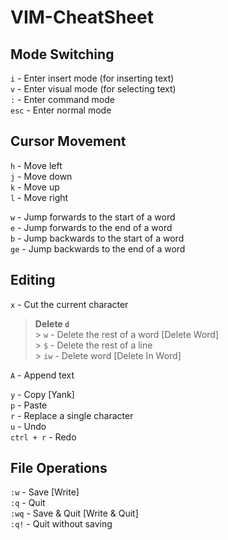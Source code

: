 # VIM-CheatSheet

## Mode Switching

`i` - Enter insert mode (for inserting text) <br>
`v` - Enter visual mode (for selecting text) <br>
`:` - Enter command mode <br>
`esc` - Enter normal mode

## Cursor Movement

`h` - Move left <br>
`j` - Move down <br>
`k` - Move up <br>
`l` - Move right <br>

`w` - Jump forwards to the start of a word <br>
`e` - Jump forwards to the end of a word <br>
`b` - Jump backwards to the start of a word <br>
`ge` - Jump backwards to the end of a word <br>

## Editing

`x` - Cut the current character <br>

> **Delete `d`** <br> > `w` - Delete the rest of a word \[Delete Word\] <br> > `$` - Delete the rest of a line <br> > `iw` - Delete word \[Delete In Word\] <br>

`A` - Append text

`y` - Copy \[Yank\] <br>
`p` - Paste <br>
`r` - Replace a single character <br>
`u` - Undo <br>
`ctrl + r` - Redo <br>

## File Operations

`:w` - Save \[Write\] <br>
`:q` - Quit <br>
`:wq` - Save & Quit \[Write & Quit\] <br>
`:q!` - Quit without saving <br>

